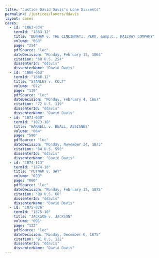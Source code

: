 ```yaml
---
title: "Justice David Davis's Lone Dissents"
permalink: /justices/loners/ddavis
layout: cases
cases:
  - id: "1863-034"
    termId: "1863-12"
    title: "DUNHAM v. THE CINCINNATI, PERU, &amp;C., RAILWAY COMPANY"
    volume: "068"
    page: "254"
    pdfSource: "loc"
    dateDecision: "Monday, February 15, 1864"
    citation: "68 U.S. 254"
    dissenterId: "ddavis"
    dissenterName: "David Davis"
  - id: "1866-053"
    termId: "1866-12"
    title: "STANLEY v. COLT"
    volume: "072"
    page: "119"
    pdfSource: "loc"
    dateDecision: "Monday, February 4, 1867"
    citation: "72 U.S. 119"
    dissenterId: "ddavis"
    dissenterName: "David Davis"
  - id: "1873-030"
    termId: "1873-10"
    title: "HARRELL v. BEALL, ASSIGNEE"
    volume: "084"
    page: "590"
    pdfSource: "loc"
    dateDecision: "Monday, November 24, 1873"
    citation: "84 U.S. 590"
    dissenterId: "ddavis"
    dissenterName: "David Davis"
  - id: "1874-113"
    termId: "1874-10"
    title: "PUTNAM v. DAY"
    volume: "089"
    page: "060"
    pdfSource: "loc"
    dateDecision: "Monday, February 15, 1875"
    citation: "89 U.S. 60"
    dissenterId: "ddavis"
    dissenterName: "David Davis"
  - id: "1875-026"
    termId: "1875-10"
    title: "JACKSON v. JACKSON"
    volume: "091"
    page: "122"
    pdfSource: "loc"
    dateDecision: "Monday, December 6, 1875"
    citation: "91 U.S. 122"
    dissenterId: "ddavis"
    dissenterName: "David Davis"
---
```

